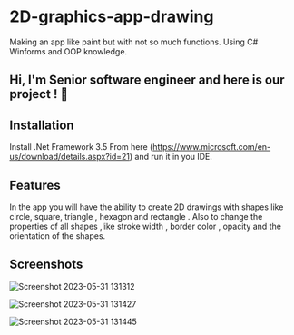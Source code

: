 # 2D-graphics-app-drawing
Making an app like paint but with not so much functions. Using C# Winforms and OOP knowledge.

## Hi, I'm Senior software engineer and here is our project ! 👋

## Installation
Install .Net Framework 3.5 From here (https://www.microsoft.com/en-us/download/details.aspx?id=21) and run it in you IDE.

## Features 
In the app you will have the ability to create 2D drawings with shapes like circle, square, triangle , hexagon and  rectangle . Also to change the properties of all shapes ,like stroke width , border color , opacity and the orientation of the shapes.  

## Screenshots
![Screenshot 2023-05-31 131312](https://github.com/gvidev/2D-graphics-app-drawing/assets/33176648/a9b2fd61-05d5-4b28-a45a-316dcd31bada)

![Screenshot 2023-05-31 131427](https://github.com/gvidev/2D-graphics-app-drawing/assets/33176648/d58eae9a-7bfd-48dd-93e0-5b5bf96ba7f9)

![Screenshot 2023-05-31 131445](https://github.com/gvidev/2D-graphics-app-drawing/assets/33176648/592a9703-d806-47ca-a74c-fb9561672b3f)

